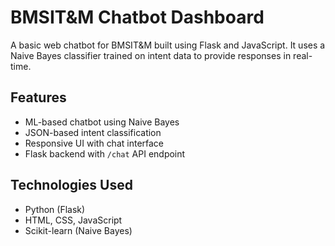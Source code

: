 # BMSIT&M Chatbot Dashboard

A basic web chatbot for BMSIT&M built using Flask and JavaScript. It uses a Naive Bayes classifier trained on intent data to provide responses in real-time.

## Features

- ML-based chatbot using Naive Bayes
- JSON-based intent classification
- Responsive UI with chat interface
- Flask backend with `/chat` API endpoint

## Technologies Used

- Python (Flask)
- HTML, CSS, JavaScript
- Scikit-learn (Naive Bayes)



